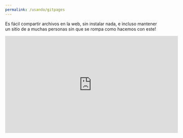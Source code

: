 ```yaml
---
permalink: /usando/gitpages
---
```


Es fácil compartir archivos en la web, sin instalar nada, e incluso mantener un sitio de a muchas personas sin que se rompa como hacemos con este!

<iframe width="560" height="315" src="https://www.youtube.com/embed/hgp2NEwusUQ" frameborder="0" allow="accelerometer; autoplay; encrypted-media; gyroscope; picture-in-picture" allowfullscreen></iframe>
